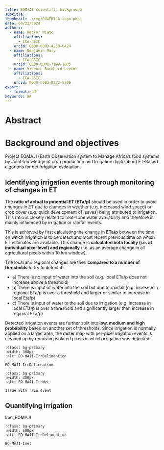```yaml
---
title: EOMAJI scientific background
subtitle: 
thumbnail: ./img/EOAFRICA-logo.png
date: 04/22/2024
authors:
  - name: Hector Nieto
    affiliations:
      - ICA-CSIC
    orcid: 0000-0003-4250-6424
  - name: Benjamin Mary
    affiliations:
      - ICA-CSIC
    orcid: 0000-0001-7199-2885
  - name: Vicente Burchard-Levine
    affiliations:
      - ICA-CSIC
    orcid: 0000-0003-0222-8706
export: 
  - format: pdf
keywords: DA
---
```


# Abstract


# Background and objectives

<!--
comment
-->

Project EOMAJI (Earth Observation system to Manage Africa’s food systems by Joint-knowledge of crop production and Irrigation digitization) 
ET-Based algoritms for net irrigation estimation. 

## Identifying irrigation events through monitoring of changes in ET

The **ratio of actual to potential ET (ETa/p)** should be used in order to avoid changes in ET
due to changes in weather (e.g. increased wind speed) or crop cover (e.g. quick development of
leaves) being attributed to irrigation. This ratio is closely related to root-zone water availability and
therefore is mainly influenced by irrigation or rainfall events.

This is achieved by first calculating the change in **ETa/p** between the time on which irrigation is to be detect and most recent previous time on which ET estimates are available. This change is **calculated both locally (i.e. at individual pixel level) and regionally** (i.e. as an average change in all agricultural pixels within 10 km window). 

The local and regional changes are then **compared to a number of thresholds** to try to detect if:
- a) There is no input of water into the soil (e.g. local ETa/p does not increase above a threshold)
- b) There is input of water into the soil but due to rainfall (e.g. increase in regional ETa/p is over a
threshold and larger or similar to increase in local Eta/p)
- c) There is input of water to the soil due to irrigation (e.g. increase in local ETa/p is over a
threshold and significantly larger than increase in regional ETa/p)

Detected irrigation events are further split into **low, medium and high probability** based on another set
of thresholds. Since irrigation is normally applied on a larger area, the raster map with per-pixel
irrigation events is cleaned up by removing isolated pixels in which irrigation was detected.


```{figure} ../img/EO-MAJI-IrrDelineation.png
:class: bg-primary
:width: 300px
:alt: EO-MAJI-IrrDelineation

EO-MAJI-IrrDelineation
```


```{figure} ../img/EO-MAJI-IrrNet.png
:class: bg-primary
:width: 300px
:alt: EO-MAJI-IrrNet

Issue with rain event
```


## Quantifying irrigation

Inet_EOMAJI

```{figure} ../img/Inet_EOMAJI.png
:class: bg-primary
:width: 600px
:alt: EO-MAJI-IrrDelineation

EO-MAJI-Inet
```


